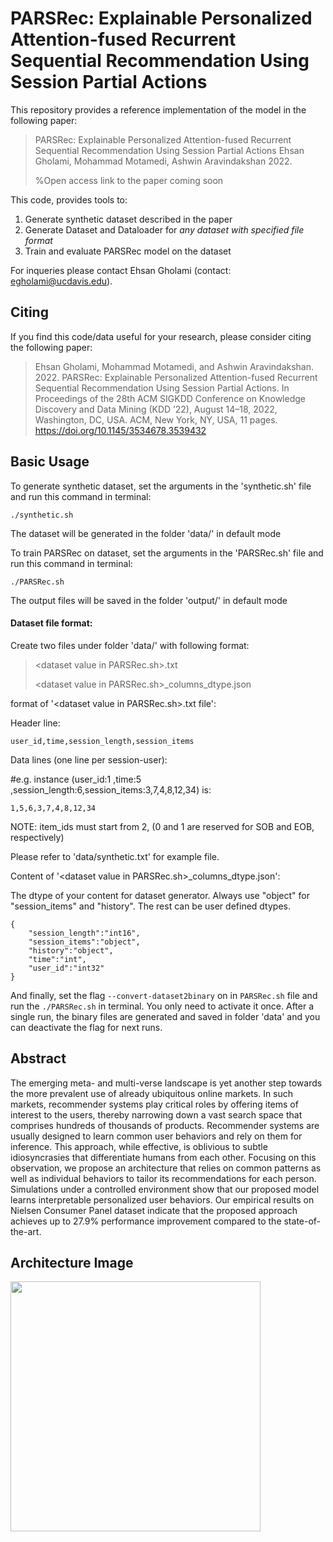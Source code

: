 # PARSRec: Explainable Personalized Attention-fused Recurrent Sequential Recommendation Using Session Partial Actions

This repository provides a reference implementation of the model in the following paper:

> PARSRec: Explainable Personalized Attention-fused Recurrent Sequential Recommendation Using Session Partial Actions
> Ehsan Gholami, Mohammad Motamedi, Ashwin Aravindakshan 
> 2022.
>  
> %Open access link to the paper coming soon

This code, provides tools to:
1. Generate synthetic dataset described in the paper
2. Generate Dataset and Dataloader for *any dataset with specified file format*
3. Train and evaluate PARSRec model on the dataset

For inqueries please contact Ehsan Gholami (contact: egholami@ucdavis.edu).

## Citing

If you find this code/data useful for your research, please consider citing the following paper:
> Ehsan Gholami, Mohammad Motamedi, and Ashwin Aravindakshan. 2022. PARSRec: Explainable Personalized Attention-fused Recurrent Sequential Recommendation Using Session Partial Actions. In Proceedings of the 28th ACM SIGKDD Conference on Knowledge Discovery and Data Mining (KDD ’22),  August 14–18, 2022, Washington, DC, USA. ACM, New York, NY, USA, 11 pages. https://doi.org/10.1145/3534678.3539432

## Basic Usage
To generate synthetic dataset, set the arguments in the 'synthetic.sh' file and run this command in terminal:

    ./synthetic.sh

The dataset will be generated in the folder 'data/' in default mode

To train PARSRec on dataset, set the arguments in the 'PARSRec.sh' file and run this command in terminal:

    ./PARSRec.sh

The output files will be saved in the folder 'output/' in default mode

#### Dataset file format:

Create two files under folder 'data/' with following format:

> \<dataset value in PARSRec.sh\>.txt
> 
> \<dataset value in PARSRec.sh\>_columns_dtype.json

format of '\<dataset value in PARSRec.sh\>.txt file':

Header line:
    
    user_id,time,session_length,session_items
    
Data lines (one line per session-user):

#e.g. instance (user_id:1 ,time:5 ,session_length:6,session_items:3,7,4,8,12,34) is:

    1,5,6,3,7,4,8,12,34
    
NOTE: item_ids must start from 2, (0 and 1 are reserved for SOB and EOB, respectively)

Please refer to 'data/synthetic.txt' for example file.

Content of '\<dataset value in PARSRec.sh\>_columns_dtype.json':

The dtype of your content for dataset generator. Always use "object" for "session_items" and "history". The rest can be user defined dtypes.

    {
        "session_length":"int16",
        "session_items":"object", 
        "history":"object", 
        "time":"int", 
        "user_id":"int32"
    }

And finally, set the flag ```--convert-dataset2binary``` on in ```PARSRec.sh``` file and run the ```./PARSRec.sh``` in terminal. You only need to activate it once. After a single run, the binary files are generated and saved in folder 'data' and you can deactivate the flag for next runs.

## Abstract

The emerging meta- and multi-verse landscape is yet another step towards the more prevalent use of already ubiquitous online markets. In such markets, recommender systems play critical roles by offering items of interest to the users, thereby narrowing down a vast search space that comprises hundreds of thousands of products. Recommender systems are usually designed to learn common user behaviors and rely on them for inference. This approach, while effective, is oblivious to subtle idiosyncrasies that differentiate humans from each other. Focusing on this observation, we propose an architecture that relies on common patterns as well as individual behaviors to tailor its recommendations for each person. Simulations under a controlled environment show that our proposed model learns interpretable personalized user behaviors. Our empirical results on Nielsen Consumer Panel dataset indicate that the proposed approach achieves up to 27.9% performance improvement compared to the state-of-the-art.

## Architecture Image


<img src="https://user-images.githubusercontent.com/17379116/172081336-f1d4372d-edee-4fe8-800c-956850e10c8d.jpg" width="400">



